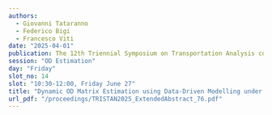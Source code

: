 ```yaml
---
authors:
  - Giovanni Tataranno
  - Federico Bigi
  - Francesco Viti
date: "2025-04-01"
publication: The 12th Triennial Symposium on Transportation Analysis conference
session: "OD Estimation"
day: "Friday"
slot_no: 14
slot: "10:30-12:00, Friday June 27"
title: "Dynamic OD Matrix Estimation using Data-Driven Modelling under Data-Scarcity: an application of Sparse Variational Gaussian Process"
url_pdf: "/proceedings/TRISTAN2025_ExtendedAbstract_76.pdf"
---
```

